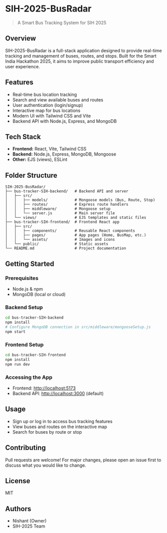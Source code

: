 # SIH-2025-BusRadar

> A Smart Bus Tracking System for SIH 2025

## Overview
SIH-2025-BusRadar is a full-stack application designed to provide real-time tracking and management of buses, routes, and stops. Built for the Smart India Hackathon 2025, it aims to improve public transport efficiency and user experience.

## Features
- Real-time bus location tracking
- Search and view available buses and routes
- User authentication (login/signup)
- Interactive map for bus locations
- Modern UI with Tailwind CSS and Vite
- Backend API with Node.js, Express, and MongoDB

## Tech Stack
- **Frontend:** React, Vite, Tailwind CSS
- **Backend:** Node.js, Express, MongoDB, Mongoose
- **Other:** EJS (views), ESLint

## Folder Structure
```
SIH-2025-BusRadar/
├── bus-tracker-SIH-backend/   # Backend API and server
│   ├── src/
│   │   ├── models/            # Mongoose models (Bus, Route, Stop)
│   │   ├── routes/            # Express route handlers
│   │   ├── middleware/        # Mongoose setup
│   │   └── server.js          # Main server file
│   └── views/                 # EJS templates and static files
├── bus-tracker-SIH-frontend/  # Frontend React app
│   ├── src/
│   │   ├── components/        # Reusable React components
│   │   ├── pages/             # App pages (Home, BusMap, etc.)
│   │   └── assets/            # Images and icons
│   └── public/                # Static assets
└── README.md                  # Project documentation
```

## Getting Started

### Prerequisites
- Node.js & npm
- MongoDB (local or cloud)

### Backend Setup
```bash
cd bus-tracker-SIH-backend
npm install
# Configure MongoDB connection in src/middleware/mongooseSetup.js
npm start
```

### Frontend Setup
```bash
cd bus-tracker-SIH-frontend
npm install
npm run dev
```

### Accessing the App
- Frontend: [http://localhost:5173](http://localhost:5173)
- Backend API: [http://localhost:3000](http://localhost:3000) (default)

## Usage
- Sign up or log in to access bus tracking features
- View buses and routes on the interactive map
- Search for buses by route or stop

## Contributing
Pull requests are welcome! For major changes, please open an issue first to discuss what you would like to change.

## License
MIT

## Authors
- Nishant (Owner)
- SIH-2025 Team

